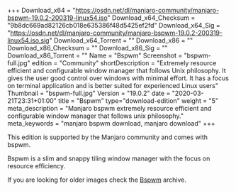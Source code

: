 +++
Download_x64 = "https://osdn.net/dl/manjaro-community/manjaro-bspwm-19.0.2-200319-linux54.iso"
Download_x64_Checksum = "9b8dc669ad82126cb018e635386f48d5425ef2fd"
Download_x64_Sig = "https://osdn.net/dl/manjaro-community/manjaro-bspwm-19.0.2-200319-linux54.iso.sig"
Download_x64_Torrent = ""
Download_x86 = ""
Download_x86_Checksum = ""
Download_x86_Sig = ""
Download_x86_Torrent = ""
Name = "Bspwm"
Screenshot = "bspwm-full.jpg"
edition = "Community"
shortDescription = "Extremely resource efficient and configurable window manager that follows Unix philosophy. It gives the user good control over windows with minimal effort. It has a focus on terminal application and is better suited for experienced Linux users"
Thumbnail = "bspwm-full.jpg"
Version = "19.0.2"
date = "2020-03-21T23:31+01:00"
title = "Bspwm"
type="download-edition"
weight = "5"
meta_description = "Manjaro bspwm extremely resource efficient and configurable window manager that follows unix philosophy."
meta_keywords = "manjaro bspwm download, manjaro download"
+++

This edition is supported by the Manjaro community and comes with bspwm.

Bspwm is a slim and snappy tiling window manager with the focus on resource efficiency.

If you are looking for older images check the [Bspwm](https://osdn.net/projects/manjaro-archive/storage/bspwm/) archive.
